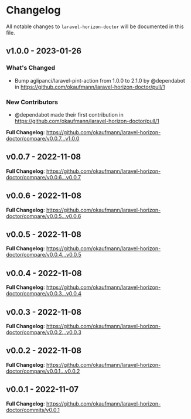# Changelog

All notable changes to `laravel-horizon-doctor` will be documented in this file.

## v1.0.0 - 2023-01-26

### What's Changed

- Bump aglipanci/laravel-pint-action from 1.0.0 to 2.1.0 by @dependabot in https://github.com/okaufmann/laravel-horizon-doctor/pull/1

### New Contributors

- @dependabot made their first contribution in https://github.com/okaufmann/laravel-horizon-doctor/pull/1

**Full Changelog**: https://github.com/okaufmann/laravel-horizon-doctor/compare/v0.0.7...v1.0.0

## v0.0.7 - 2022-11-08

**Full Changelog**: https://github.com/okaufmann/laravel-horizon-doctor/compare/v0.0.6...v0.0.7

## v0.0.6 - 2022-11-08

**Full Changelog**: https://github.com/okaufmann/laravel-horizon-doctor/compare/v0.0.5...v0.0.6

## v0.0.5 - 2022-11-08

**Full Changelog**: https://github.com/okaufmann/laravel-horizon-doctor/compare/v0.0.4...v0.0.5

## v0.0.4 - 2022-11-08

**Full Changelog**: https://github.com/okaufmann/laravel-horizon-doctor/compare/v0.0.3...v0.0.4

## v0.0.3 - 2022-11-08

**Full Changelog**: https://github.com/okaufmann/laravel-horizon-doctor/compare/v0.0.2...v0.0.3

## v0.0.2 - 2022-11-08

**Full Changelog**: https://github.com/okaufmann/laravel-horizon-doctor/compare/v0.0.1...v0.0.2

## v0.0.1 - 2022-11-07

**Full Changelog**: https://github.com/okaufmann/laravel-horizon-doctor/commits/v0.0.1
